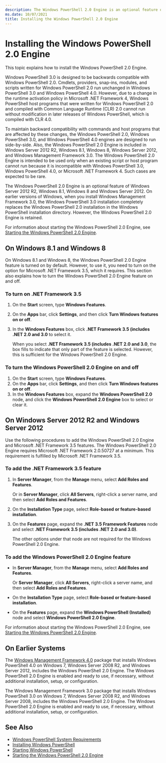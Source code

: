 ```yaml
---
description: The Windows PowerShell 2.0 Engine is an optional feature of Windows. This article explains how to install the feature and the necessary requirements.
ms.date: 10/07/2021
title: Installing the Windows PowerShell 2.0 Engine
---
```


# Installing the Windows PowerShell 2.0 Engine

This topic explains how to install the Windows PowerShell 2.0 Engine.

Windows PowerShell 3.0 is designed to be backwards compatible with Windows PowerShell 2.0. Cmdlets,
providers, snap-ins, modules, and scripts written for Windows PowerShell 2.0 run unchanged in
Windows PowerShell 3.0 and Windows PowerShell 4.0. However, due to a change in the runtime
activation policy in Microsoft .NET Framework 4, Windows PowerShell host programs that were written
for Windows PowerShell 2.0 and compiled with Common Language Runtime (CLR) 2.0 cannot run without
modification in later releases of Windows PowerShell, which is compiled with CLR 4.0.

To maintain backward compatibility with commands and host programs that are affected by these
changes, the Windows PowerShell 2.0, Windows PowerShell 3.0, and Windows PowerShell 4.0 engines are
designed to run side-by-side. Also, the Windows PowerShell 2.0 Engine is included in Windows Server
2012 R2, Windows 8.1, Windows 8, Windows Server 2012, and Windows Management Framework 3.0. The
Windows PowerShell 2.0 Engine is intended to be used only when an existing script or host program
cannot run because it is incompatible with Windows PowerShell 3.0, Windows PowerShell 4.0, or
Microsoft .NET Framework 4. Such cases are expected to be rare.

The Windows PowerShell 2.0 Engine is an optional feature of Windows Server 2012 R2, Windows 8.1,
Windows 8 and Windows Server 2012. On earlier versions of Windows, when you install Windows
Management Framework 3.0, the Windows PowerShell 3.0 installation completely replaces the Windows
PowerShell 2.0 installation in the Windows PowerShell installation directory. However, the Windows
PowerShell 2.0 Engine is retained.

For information about starting the Windows PowerShell 2.0 Engine, see
[Starting the Windows PowerShell 2.0 Engine](../Starting-the-Windows-PowerShell-2.0-Engine.md).

## On Windows 8.1 and Windows 8

On Windows 8.1 and Windows 8, the Windows PowerShell 2.0 Engine feature is turned on by default.
However, to use it, you need to turn on the option for Microsoft .NET Framework 3.5, which it
requires. This section also explains how to turn the Windows PowerShell 2.0 Engine feature on and
off.

### To turn on .NET Framework 3.5

1. On the **Start** screen, type **Windows Features**.
1. On the **Apps** bar, click **Settings**, and then click **Turn Windows features on or off**.
1. In the **Windows Features** box, click **.NET Framework 3.5 (includes .NET 2.0 and 3.0** to
   select it.

   When you select **.NET Framework 3.5 (includes .NET 2.0 and 3.0**, the box fills to indicate that
   only part of the feature is selected. However, this is sufficient for the Windows PowerShell 2.0
   Engine.

### To turn the Windows PowerShell 2.0 Engine on and off

1. On the **Start** screen, type **Windows Features**.
1. On the **Apps** bar, click **Settings**, and then click **Turn Windows features on or off**.
1. In the **Windows Features** box, expand the **Windows PowerShell 2.0** node, and click the
   **Windows PowerShell 2.0 Engine** box to select or clear it.

## On Windows Server 2012 R2 and Windows Server 2012

Use the following procedures to add the Windows PowerShell 2.0 Engine and Microsoft .NET Framework
3.5 features. The Windows PowerShell 2.0 Engine requires Microsoft .NET Framework 2.0.50727 at a
minimum. This requirement is fulfilled by Microsoft .NET Framework 3.5.

### To add the .NET Framework 3.5 feature

1. In **Server Manager**, from the **Manage** menu, select **Add Roles and Features**.

    Or in **Server Manager**, click **All Servers**, right-click a server name, and then select
    **Add Roles and Features**.

1. On the **Installation Type** page, select **Role-based or feature-based installation**.

1. On the **Features** page, expand the **.NET 3.5 Framework Features** node and select **.NET
   Framework 3.5 (includes .NET 2.0 and 3.0)**.

   The other options under that node are not required for the Windows PowerShell 2.0 Engine.

### To add the Windows PowerShell 2.0 Engine feature

- In **Server Manager**, from the **Manage** menu, select **Add Roles and Features**.

  Or **Server Manager**, click **All Servers**, right-click a server name, and then select **Add
  Roles and Features**.

- On the **Installation Type** page, select **Role-based or feature-based installation**.

- On the **Features** page, expand the **Windows PowerShell (Installed)** node and select **Windows
  PowerShell 2.0 Engine**.

For information about starting the Windows PowerShell 2.0 Engine, see
[Starting the Windows PowerShell 2.0 Engine](../Starting-the-Windows-PowerShell-2.0-Engine.md).

## On Earlier Systems

The [Windows Management Framework 4.0](https://go.microsoft.com/fwlink/?LinkID=293881) package that
installs Windows PowerShell 4.0 on Windows 7, Windows Server 2008 R2, and Windows Server 2012,
includes the Windows PowerShell 2.0 Engine. The Windows PowerShell 2.0 Engine is enabled and ready
to use, if necessary, without additional installation, setup, or configuration.

The Windows Management Framework 3.0 package that installs Windows PowerShell 3.0 on Windows 7,
Windows Server 2008 R2, and Windows Server 2008, includes the Windows PowerShell 2.0 Engine. The
Windows PowerShell 2.0 Engine is enabled and ready to use, if necessary, without additional
installation, setup, or configuration.

## See Also

- [Windows PowerShell System Requirements](Windows-PowerShell-System-Requirements.md)
- [Installing Windows PowerShell](Installing-Windows-PowerShell.md)
- [Starting Windows PowerShell](/previous-versions/ms714415(v=vs.85))
- [Starting the Windows PowerShell 2.0 Engine](../Starting-the-Windows-PowerShell-2.0-Engine.md)
